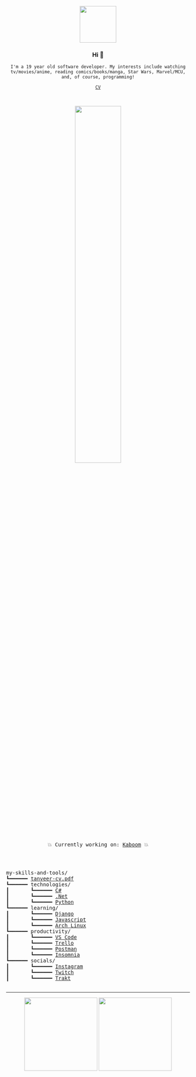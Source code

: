 <div align="center">
  <img src="https://media4.giphy.com/media/Nx0rz3jtxtEre/giphy.gif" width="auto" height="100px">
  <h3>Hi 👋</h3>
  <p><code>I'm a 19 year old software developer. My interests include watching tv/movies/anime, reading comics/books/manga, Star Wars, Marvel/MCU, and, of course, programming!</code></p>
  <code><a href="https://crxssed7.github.io/assets/img/Tanveer%20CV.pdf">CV</a></code>
  <br>
</div>

<pre>
  <p align="center"><img src="https://github.com/kaboom-db/kaboom-api/blob/master/brand%20assets/KABOOM.png?raw=true" width="50%" height="auto" /></p>
  <p align="center">💥 Currently working on: <a href="https://github.com/kaboom-db/kaboom-api">Kaboom</a> 💥</p>
</pre>

<pre>

my-skills-and-tools/ 
┗━━━━━━ <a href="https://crxssed7.github.io/assets/img/Tanveer%20CV.pdf">tanveer-cv.pdf</a>
┗━━━━━━ technologies/ 
┃       ┗━━━━━━ <a href="https://github.com/crxssed7?tab=repositories&amp;q=&amp;type=&amp;language=c#&amp;sort=">C#</a> 
┃       ┗━━━━━━ <a href="https://github.com/crxssed7?tab=repositories&amp;q=&amp;type=&amp;language=c#&amp;sort=">.Net</a> 
┃       ┗━━━━━━ <a href="https://github.com/crxssed7?tab=repositories&amp;q=&amp;type=&amp;language=python&amp;sort=">Python</a> 
┗━━━━━━ learning/ 
┃       ┗━━━━━━ <a href="https://github.com/crxssed7?tab=repositories&amp;q=&amp;type=&amp;language=python&amp;sort=">Django</a> 
┃       ┗━━━━━━ <a href="https://github.com/crxssed7?tab=repositories&amp;q=&amp;type=&amp;language=javascript&amp;sort=">Javascript</a> 
┃       ┗━━━━━━ <a href="https://github.com/crxssed7?tab=repositories&amp;q=&amp;type=&amp;language=shell&amp;sort=">Arch Linux</a> 
┗━━━━━━ productivity/ 
┃       ┗━━━━━━ <a href="https://code.visualstudio.com">VS Code</a> 
┃       ┗━━━━━━ <a href="https://trello.com">Trello</a> 
┃       ┗━━━━━━ <a href="https://www.postman.com">Postman</a> 
┃       ┗━━━━━━ <a href="https://insomnia.rest">Insomnia</a> 
┗━━━━━━ socials/ 
┃       ┗━━━━━━ <a href="https://www.instagram.com/crxssed7/">Instagram</a> 
┃       ┗━━━━━━ <a href="https://www.twitch.tv/crxssed7">Twitch</a> 
┃       ┗━━━━━━ <a href="https://trakt.tv/users/crxssed">Trakt</a>

</pre>

<hr>
<div align="center">
  <a href="https://trakt.tv/users/crxssed"><img src="https://trakt-widgets.herokuapp.com/crxssed/watched/card" width="auto" height="200px"></a>
  <a href="https://tv-quote.herokuapp.com/"><img src="https://tv-quote.herokuapp.com/quote" height="200px" width="auto"></a>
  <br><br>
</div>
